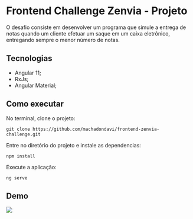# Frontend Challenge Zenvia - Projeto

O desafio consiste em desenvolver um programa que simule a entrega de notas quando um cliente efetuar um saque em um caixa eletrônico, entregando sempre o menor número de notas.

## Tecnologias

 - Angular 11;
 - RxJs;
 - Angular Material;

## Como executar

No terminal, clone o projeto: 

`git clone https://github.com/machadondavi/frontend-zenvia-challenge.git`

Entre no diretório do projeto e instale as dependencias:

`npm install `

Execute a aplicação:

`ng serve`

## Demo

<img src="https://github.com/machadondavi/frontend-zenvia-challenge/tree/master/src/assets/gif/caixa-eletronico.gif">